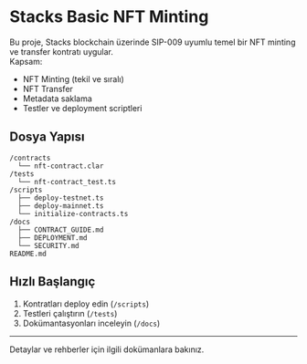 # Stacks Basic NFT Minting

Bu proje, Stacks blockchain üzerinde SIP-009 uyumlu temel bir NFT minting ve transfer kontratı uygular.  
Kapsam:  
- NFT Minting (tekil ve sıralı)
- NFT Transfer
- Metadata saklama
- Testler ve deployment scriptleri

## Dosya Yapısı
```
/contracts
  └── nft-contract.clar
/tests
  └── nft-contract_test.ts
/scripts
  ├── deploy-testnet.ts
  ├── deploy-mainnet.ts
  └── initialize-contracts.ts
/docs
  ├── CONTRACT_GUIDE.md
  ├── DEPLOYMENT.md
  └── SECURITY.md
README.md
```

## Hızlı Başlangıç
1. Kontratları deploy edin (`/scripts`)
2. Testleri çalıştırın (`/tests`)
3. Dokümantasyonları inceleyin (`/docs`)

---

Detaylar ve rehberler için ilgili dokümanlara bakınız.